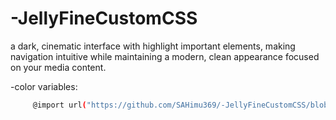 # -JellyFineCustomCSS
 a dark, cinematic interface with highlight important elements, making navigation intuitive while maintaining a modern, clean appearance focused on your media content. 

-color variables:
```bash
     @import url("https://github.com/SAHimu369/-JellyFineCustomCSS/blob/main/colorvariables.css");
```

